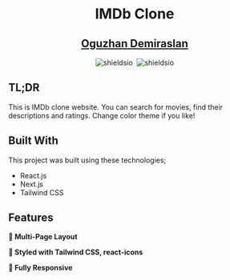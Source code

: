 <h1 align="center">IMDb Clone</h1>
<h2 align="center">
    <a href="https://oguzhandemiraslan.dev/" target="_blank">Oguzhan Demiraslan</a>
</h2>

<div align="center">
    <img alt="shieldsio" src="https://img.shields.io/badge/BUILT%20WITH-JAVASCRIPT-blue?style=for-the-badge" />&nbsp;
    <img alt="shieldsio" src="https://img.shields.io/badge/OPEN-SOURCE-blueviolet?style=for-the-badge" />
</div>

## TL;DR

This is IMDb clone website. You can search for movies, find their descriptions and ratings. Change color theme if you like!

## Built With

This project was built using these technologies;

- React.js
- Next.js
- Tailwind CSS

## Features

**📖 Multi-Page Layout**

**🎨 Styled with Tailwind CSS, react-icons**

**📱 Fully Responsive**
